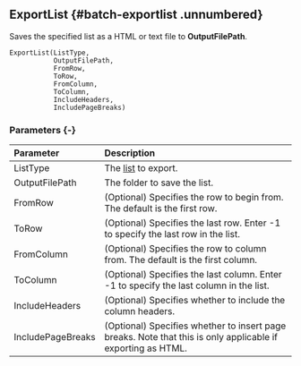 
## ExportList {#batch-exportlist .unnumbered}

Saves the specified list as a HTML or text file to **OutputFilePath**.

```{sql}
ExportList(ListType,
           OutputFilePath,
           FromRow,
           ToRow,
           FromColumn,
           ToColumn,
           IncludeHeaders,
           IncludePageBreaks)
```

### Parameters {-}

**Parameter** | **Description**
| :-- | :-- |
ListType | The [list](#listtype) to export.
OutputFilePath | The folder to save the list.
FromRow | (Optional) Specifies the row to begin from. The default is the first row.
ToRow | (Optional) Specifies the last row. Enter -1 to specify the last row in the list.
FromColumn | (Optional) Specifies the row to column from. The default is the first column.
ToColumn | (Optional) Specifies the last column. Enter -1 to specify the last column in the list.
IncludeHeaders | (Optional) Specifies whether to include the column headers.
IncludePageBreaks | (Optional) Specifies whether to insert page breaks. Note that this is only applicable if exporting as HTML.
